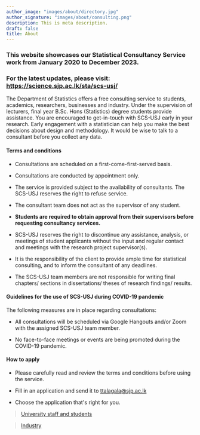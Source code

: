 ```yaml
---
author_image: "images/about/directory.jpg"
author_signature: "images/about/consulting.png"
description: This is meta description.
draft: false
title: About
---
```


### This website showcases our Statistical Consultancy Service work from January 2020 to December 2023.



### For the latest updates, please visit: https://science.sjp.ac.lk/sta/scs-usj/

The Department of Statistics offers a free consulting service to students, academics, researchers, businesses and industry. Under the supervision of lecturers, final year B.Sc. Hons (Statistics) degree students provide assistance. You are encouraged to get-in-touch with SCS-USJ early in your research. Early engagement with a statistician can help you make the best decisions about design and methodology. It would be wise to talk to a consultant before you collect any data.




#### Terms and conditions


- Consultations are scheduled on a first-come-first-served basis. 

- Consultations are conducted by appointment only.

- The service is provided subject to the availability of consultants. The SCS-USJ reserves the right to refuse service.

- The consultant team does not act as the supervisor of any student.

- **Students are required to obtain approval from their supervisors before requesting consultancy services.** 

- SCS-USJ reserves the right to discontinue any assistance, analysis, or meetings of student applicants without the input and regular contact and meetings with the research project supervisor(s).

- It is the responsibility of the client to provide ample time for statistical consulting, and to inform the consultant of any deadlines.

- The SCS-USJ team members are not responsible for writing final chapters/ sections in dissertations/ theses of research findings/ results.


#### Guidelines for the use of SCS-USJ during COVID-19 pandemic

The following measures are in place regarding consultations:

- All consultations will be scheduled via Google Hangouts and/or Zoom with the assigned SCS-USJ team member. 

- No face-to-face meetings or events are being promoted during the COVID-19 pandemic.

#### How to apply

 - Please carefully read and review the terms and conditions before using the service.

 - Fill in an application and send it to ttalagala@sjp.ac.lk
 
 - Choose the application that's right for you.

> [University staff and students](/application/application_university_staff_student.pdf)

> [Industry](/application/application_industry.pdf)



